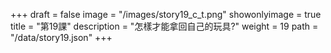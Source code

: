 +++
draft = false 
image = "/images/story19_c_t.png" 
showonlyimage = true 
title = "第19課" 
description = "怎樣才能拿回自己的玩具?"
weight = 19 
path = "/data/story19.json" 
+++
